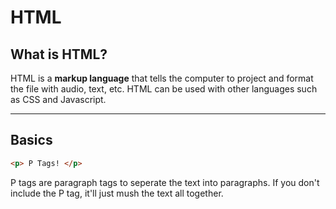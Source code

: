 # HTML
## What is HTML?
HTML is a __markup language__ that tells the computer to project and format the file with audio, text, etc. HTML can be used with other languages such as CSS and Javascript.
***
## Basics
```html
<p> P Tags! </p> 
```
P tags are paragraph tags to seperate the text into paragraphs. If you don't include the P tag, it'll just mush the text all together.

